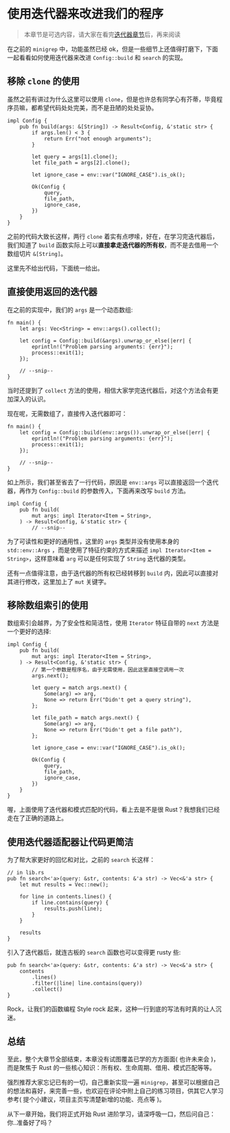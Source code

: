 # 使用迭代器来改进我们的程序

> 本章节是可选内容，请大家在看完[迭代器章节](https://course.rs/advance/functional-programing/iterator.html)后，再来阅读

在之前的 `minigrep` 中，功能虽然已经 ok，但是一些细节上还值得打磨下，下面一起看看如何使用迭代器来改进 `Config::build` 和 `search` 的实现。

## 移除 `clone` 的使用

虽然之前有讲过为什么这里可以使用 `clone`，但是也许总有同学心有芥蒂，毕竟程序员嘛，都希望代码处处完美，而不是丑陋的处处妥协。

```rust,ignore,mdbook-runnable
impl Config {
    pub fn build(args: &[String]) -> Result<Config, &'static str> {
        if args.len() < 3 {
            return Err("not enough arguments");
        }

        let query = args[1].clone();
        let file_path = args[2].clone();

        let ignore_case = env::var("IGNORE_CASE").is_ok();

        Ok(Config {
            query,
            file_path,
            ignore_case,
        })
    }
}
```

之前的代码大致长这样，两行 `clone` 着实有点啰嗦，好在，在学习完迭代器后，我们知道了 `build` 函数实际上可以**直接拿走迭代器的所有权**，而不是去借用一个数组切片 `&[String]`。

这里先不给出代码，下面统一给出。

## 直接使用返回的迭代器

在之前的实现中，我们的 `args` 是一个动态数组:

```rust,ignore,mdbook-runnable
fn main() {
    let args: Vec<String> = env::args().collect();

    let config = Config::build(&args).unwrap_or_else(|err| {
        eprintln!("Problem parsing arguments: {err}");
        process::exit(1);
    });

    // --snip--
}
```

当时还提到了 `collect` 方法的使用，相信大家学完迭代器后，对这个方法会有更加深入的认识。

现在呢，无需数组了，直接传入迭代器即可：

```rust,ignore,mdbook-runnable
fn main() {
    let config = Config::build(env::args()).unwrap_or_else(|err| {
        eprintln!("Problem parsing arguments: {err}");
        process::exit(1);
    });

    // --snip--
}
```

如上所示，我们甚至省去了一行代码，原因是 `env::args` 可以直接返回一个迭代器，再作为 `Config::build` 的参数传入，下面再来改写 `build` 方法。

```rust,ignore,mdbook-runnable
impl Config {
    pub fn build(
        mut args: impl Iterator<Item = String>,
    ) -> Result<Config, &'static str> {
        // --snip--
```

为了可读性和更好的通用性，这里的 `args` 类型并没有使用本身的 `std::env::Args` ，而是使用了特征约束的方式来描述 `impl Iterator<Item = String>`，这样意味着 `arg` 可以是任何实现了 `String` 迭代器的类型。

还有一点值得注意，由于迭代器的所有权已经转移到 `build` 内，因此可以直接对其进行修改，这里加上了 `mut` 关键字。

## 移除数组索引的使用

数组索引会越界，为了安全性和简洁性，使用 `Iterator` 特征自带的 `next` 方法是一个更好的选择:

```rust,ignore,mdbook-runnable
impl Config {
    pub fn build(
        mut args: impl Iterator<Item = String>,
    ) -> Result<Config, &'static str> {
        // 第一个参数是程序名，由于无需使用，因此这里直接空调用一次
        args.next();

        let query = match args.next() {
            Some(arg) => arg,
            None => return Err("Didn't get a query string"),
        };

        let file_path = match args.next() {
            Some(arg) => arg,
            None => return Err("Didn't get a file path"),
        };

        let ignore_case = env::var("IGNORE_CASE").is_ok();

        Ok(Config {
            query,
            file_path,
            ignore_case,
        })
    }
}
```

喔，上面使用了迭代器和模式匹配的代码，看上去是不是很 Rust？我想我们已经走在了正确的道路上。

## 使用迭代器适配器让代码更简洁

为了帮大家更好的回忆和对比，之前的 `search` 长这样：

```rust,ignore,mdbook-runnable
// in lib.rs
pub fn search<'a>(query: &str, contents: &'a str) -> Vec<&'a str> {
    let mut results = Vec::new();

    for line in contents.lines() {
        if line.contains(query) {
            results.push(line);
        }
    }

    results
}
```

引入了迭代器后，就连古板的 `search` 函数也可以变得更 rusty 些:

```rust,ignore,mdbook-runnable
pub fn search<'a>(query: &str, contents: &'a str) -> Vec<&'a str> {
    contents
        .lines()
        .filter(|line| line.contains(query))
        .collect()
}
```

Rock，让我们的函数编程 Style rock 起来，这种一行到底的写法有时真的让人沉迷。

## 总结

至此，整个大章节全部结束，本章没有试图覆盖已学的方方面面( 也许未来会 )，而是聚焦于 Rust 的一些核心知识：所有权、生命周期、借用、模式匹配等等。

强烈推荐大家忘记已有的一切，自己重新实现一遍 `minigrep`，甚至可以根据自己的想法和喜好，来完善一些，也欢迎在评论中附上自己的练习项目，供其它人学习参考( 提个小建议，项目主页写清楚新增的功能、亮点等 )。

从下一章开始，我们将正式开始 Rust 进阶学习，请深呼吸一口，然后问自己：你..准备好了吗？
